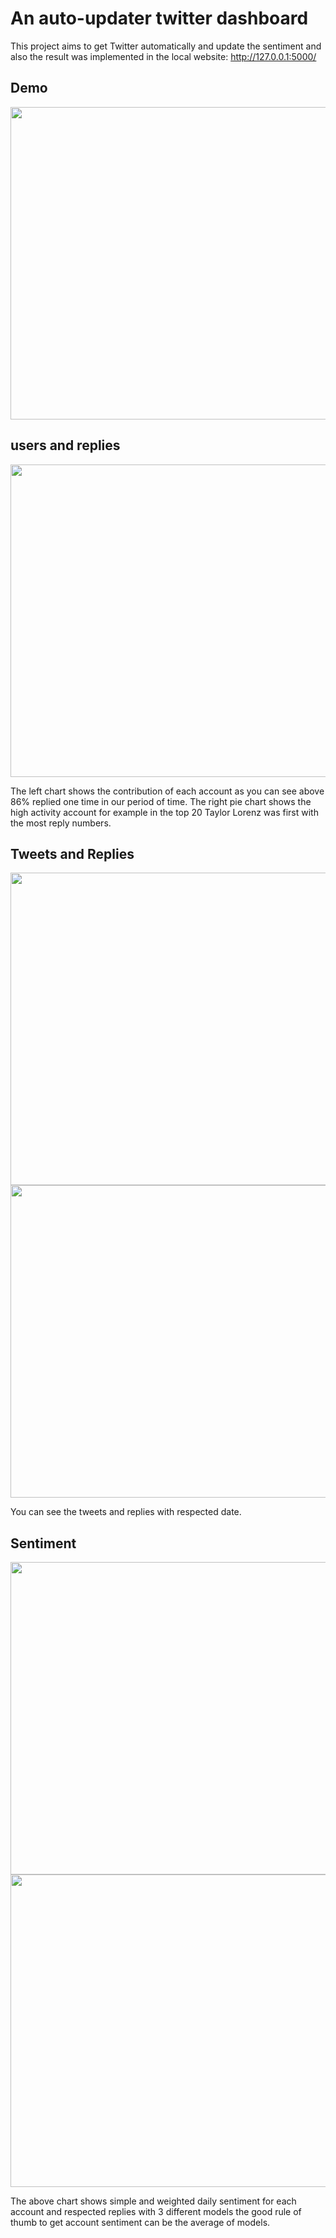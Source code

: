 # An auto-updater twitter dashboard

This project aims to get Twitter automatically and update the sentiment and also the result was implemented in the local website: http://127.0.0.1:5000/

## Demo
<img src="https://user-images.githubusercontent.com/54494078/224529951-9eb0c8cf-eae4-4030-a4bd-be3c6fca57e8.mp4" width="1500" height="500" align = 'center' >


## users and replies 
<img src="https://user-images.githubusercontent.com/54494078/224446859-23c36358-3d55-4c71-9bfd-595d29749833.png" width="1100" height="500" align = 'center' >

The left chart shows the contribution of each account as you can see above 86% replied one time in our period of time.
The right pie chart shows the high activity account for example in the top 20 Taylor Lorenz was first with the most reply numbers.

## Tweets and Replies
<img src="https://user-images.githubusercontent.com/54494078/224447341-ca8a8ae7-c2da-44dc-ac6e-a4ee41dcd255.png" width="1100" height="500" align = 'center' >
<img src="https://user-images.githubusercontent.com/54494078/224447448-77b5cc3e-0e7a-479d-a6be-c742fe8a2085.png" width="1100" height="500" align = 'center' >

You can see the tweets and replies with respected date.


## Sentiment
<img src="https://user-images.githubusercontent.com/54494078/224447836-97e868f6-cac1-4627-bef7-4d2889cb99ef.png" width="1100" height="500" align = 'center' >
<img src="https://user-images.githubusercontent.com/54494078/224447861-69d1d604-1ef7-406a-b513-95d21ed932b7.png" width="1100" height="500" align = 'center' >

The above chart shows simple and weighted daily sentiment for each account and respected replies with 3 different models the good rule of thumb to get account sentiment can be the average of models.



